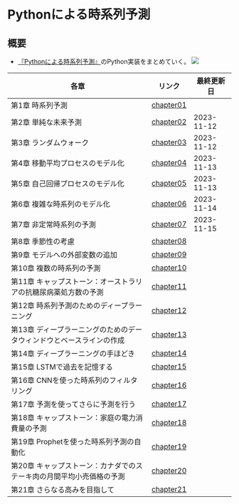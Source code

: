 # Pythonによる時系列予測

## 概要
- [『Pythonによる時系列予測』](https://book.mynavi.jp/ec/products/detail/id=141029)のPython実装をまとめていく。
![](https://book.mynavi.jp/files/topics/141029_ext_06_0.jpg?v=1697525831)

| 各章 | リンク | 最終更新日 |
| ---- | ---- | ---- |
| 第1章 時系列予測 | [chapter01](chapter01.html) | |
| 第2章 単純な未来予測 | [chapter02](chapter02.html) | 2023-11-12|
| 第3章 ランダムウォーク | [chapter03](chapter03.html) | 2023-11-12
| 第4章 移動平均プロセスのモデル化 | [chapter04](chapter04.html) | 2023-11-13 |
| 第5章 自己回帰プロセスのモデル化 | [chapter05](chapter05.html) | 2023-11-13 |
| 第6章 複雑な時系列のモデル化 | [chapter06](chapter06.html) | 2023-11-14 |
| 第7章 非定常時系列の予測 | [chapter07](chapter07.html) | 2023-11-15 |
| 第8章 季節性の考慮 | [chapter08](chapter08.html) | |
| 第9章 モデルへの外部変数の追加 | [chapter09](chapter09.html) | |
| 第10章 複数の時系列の予測 | [chapter10](chapter10.html) | |
| 第11章 キャップストーン：オーストラリアの抗糖尿病薬処方数の予測 | [chapter11](chapter11.html) | |
| 第12章 時系列予測のためのディープラーニング | [chapter12](chapter12.html) | |
| 第13章 ディープラーニングのためのデータウィンドウとベースラインの作成 | [chapter13](chapter13.html) | |
| 第14章 ディープラーニングの手ほどき | [chapter14](chapter14.html) | |
| 第15章 LSTMで過去を記憶する | [chapter15](chapter15.html) | |
| 第16章 CNNを使った時系列のフィルタリング | [chapter16](chapter16.html) | |
| 第17章 予測を使ってさらに予測を行う | [chapter17](chapter17.html) | |
| 第18章 キャップストーン：家庭の電力消費量の予測 | [chapter18](chapter18.html) | |
| 第19章 Prophetを使った時系列予測の自動化 | [chapter19](chapter19.html) | |
| 第20章 キャップストーン：カナダでのステーキ肉の月間平均小売価格の予測 | [chapter20](chapter20.html) | |
| 第21章 さらなる高みを目指して | [chapter21](chapter21.html) | |